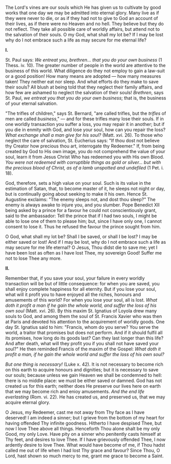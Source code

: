 
The Lord\'s vines are our souls which He has given us to cultivate by good works that one day we may be admitted into eternal glory. Many live as if they were never to die, or as if they had not to give to God an account of their lives, as if there were no Heaven and no hell. They believe but they do not reflect. They take all possible care of worldly affairs, but attend not to the salvation of their souls. O my God, what shall my lot be? If I may be lost why do I not embrace such a life as may secure for me eternal life?

**I\.**

St. Paul says: *We entreat you, brethren... that you do your own business* (1 Thess. iv. 10). The greater number of people in the world are attentive to the business of this world. What diligence do they not employ to gain a law-suit or a good position! How many means are adopted — how many measures taken! They neither eat nor sleep. And what efforts do they make to save their souls? All blush at being told that they neglect their family affairs, and how few are ashamed to neglect the salvation of their souls! *Brethren*, says St. Paul, *we entreat you that you do your own business*; that is, the business of your eternal salvation.

\"The trifles of children,\" says St. Bernard, \"are called trifles, but the *trifles* of men are called *business*,\" — and for these trifles many lose their souls. If in one worldly transaction you suffer a loss, you may repair it in another; but if you die in enmity with God, and lose your soul, how can you repair the loss? *What exchange shall a man give for his soul?* (Matt. xvi. 26). To those who neglect the care of salvation, St. Eucherius says: \"If thou dost not believe thy Creator how precious thou art, interrogate thy Redeemer.\" If, from being created by God to His own image, you do not comprehend the value of your soul, learn it from Jesus Christ Who has redeemed you with His own Blood. *You were not redeemed with corruptible things as gold or silver... but with the precious blood of Christ, as of a lamb unspotted and undefiled* (1 Pet. i. 18).

God, therefore, sets a high value on your soul. Such is its value in the estimation of Satan, that, to become master of it, he sleeps not night or day, but is continually going about seeking to make it his own. Hence St. Augustine exclaims: \"The enemy sleeps not, and dost thou sleep?\" The enemy is always awake to injure you, and you slumber. Pope Benedict XII being asked by a prince for a favour he could not conscientiously grant, said to the ambassador: Tell the prince that if I had two souls, I might be able to lose one of them to please him; but, since I have only one, I cannot consent to lose it. Thus he refused the favour the prince sought from him.

O God, what shall my lot be? Shall I be saved, or shall I be lost? I may be either saved or lost! And if I may be lost, why do I not embrace such a life as may secure for me life eternal? O Jesus, Thou didst die to save me; yet I have been lost as often as I have lost Thee, my sovereign Good! Suffer me not to lose Thee any more.

**II\.**

Remember that, if you save your soul, your failure in every worldly transaction will be but of little consequence: for when you are saved, you shall enjoy complete happiness for all eternity. But if you lose your soul, what will it profit you to have enjoyed all the riches, honours and amusements of this world? For when you lose your soul, all is lost. *What doth it profit a man if he gain the whole world, and suffer the loss of his own soul* (Matt. xvi. 26). By this maxim St. Ignatius of Loyola drew many souls to God, and among them the soul of St. Francis Xavier who was then at Paris and devoted his attention to the acquirement of worldly goods. One day St. Ignatius said to him: \"Francis, whom do you serve? You serve the world, a traitor that promises but does not perform. And if it should fulfil all its promises, how long do its goods last? Can they last longer than this life? And after death, what will they profit you if you shall not have saved your soul?\" He then reminded Francis of the maxim of the Gospel: *What doth it profit a man, if he gain the whole world and suffer the loss of his own soul?*

*But one thing is necessary!* (Luke x. 42). It is not necessary to become rich on this earth to acquire honours and dignities; but it is necessary to save our souls; because unless we gain Heaven we shall be condemned to hell: there is no middle place: we must be either saved or damned. God has not created us for this earth; neither does He preserve our lives here on earth that we may become rich and enioy amusements. *And the end life everlasting* (Rom. vi. 22). He has created us, and preserved us, that we may acquire eternal glory.

O Jesus, my Redeemer, cast me not away from Thy face as I have deserved! I am indeed a sinner; but I grieve from the bottom of my heart for having offended Thy infinite goodness. Hitherto I have despised Thee, but now I love Thee above all things. Henceforth Thou alone shalt be my only Good, my only Love. Have pity on a sinner who penitently casts himself at Thy feet, and desires to love Thee. If I have grievously offended Thee, I now ardently desire to love Thee. What would have become of me, if Thou hadst called me out of life when I had lost Thy grace and favour? Since Thou, O Lord, hast shown so much mercy to me, grant me grace to become a Saint.

